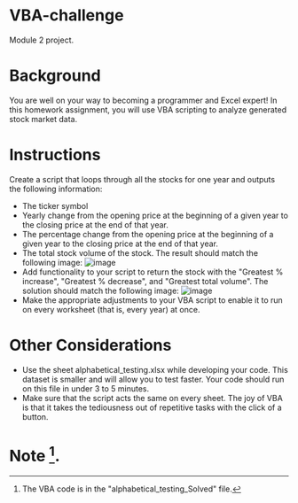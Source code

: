 # VBA-challenge
Module 2 project.

# Background
You are well on your way to becoming a programmer and Excel expert! In this homework assignment, you will use VBA scripting to analyze generated stock market data.

# Instructions
Create a script that loops through all the stocks for one year and outputs the following information:

- The ticker symbol
- Yearly change from the opening price at the beginning of a given year to the closing price at the end of that year.
- The percentage change from the opening price at the beginning of a given year to the closing price at the end of that year.
- The total stock volume of the stock. The result should match the following image:
![image](https://user-images.githubusercontent.com/127918227/231020747-3fe9f4e2-9fc9-44f5-b432-d4e4da7d8625.png)
- Add functionality to your script to return the stock with the "Greatest % increase", "Greatest % decrease", and "Greatest total volume". The solution should match the following image:
![image](https://user-images.githubusercontent.com/127918227/231021314-174dfc28-b8d7-4528-9f48-847bbc0a5621.png)
- Make the appropriate adjustments to your VBA script to enable it to run on every worksheet (that is, every year) at once.

# Other Considerations
- Use the sheet alphabetical_testing.xlsx while developing your code. This dataset is smaller and will allow you to test faster. Your code should run on this file in under 3 to 5 minutes.
- Make sure that the script acts the same on every sheet. The joy of VBA is that it takes the tediousness out of repetitive tasks with the click of a button.

# Note [^1].
[^1]: The VBA code is in the "alphabetical_testing_Solved" file.

